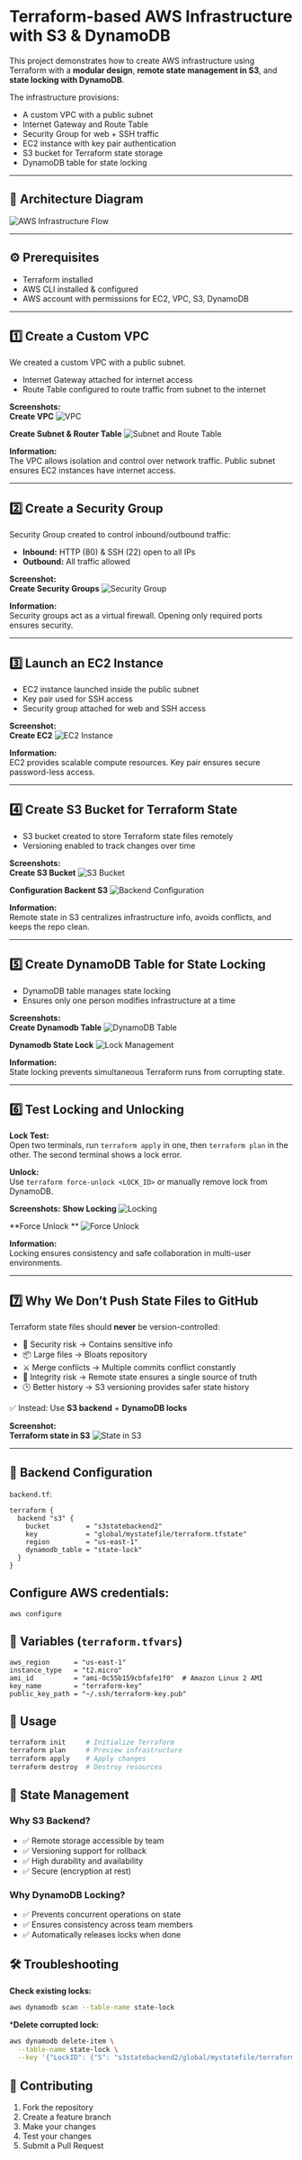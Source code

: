 # Terraform-based AWS Infrastructure with S3 & DynamoDB

This project demonstrates how to create AWS infrastructure using Terraform with a **modular design**, **remote state management in S3**, and **state locking with DynamoDB**.

The infrastructure provisions:

- A custom VPC with a public subnet
- Internet Gateway and Route Table
- Security Group for web + SSH traffic
- EC2 instance with key pair authentication
- S3 bucket for Terraform state storage
- DynamoDB table for state locking

---

## 📌 Architecture Diagram

![AWS Infrastructure Flow](screenshots/chart.png)

---

## ⚙️ Prerequisites

- Terraform installed  
- AWS CLI installed & configured  
- AWS account with permissions for EC2, VPC, S3, DynamoDB  

---

## 1️⃣ Create a Custom VPC

We created a custom VPC with a public subnet.  

- Internet Gateway attached for internet access  
- Route Table configured to route traffic from subnet to the internet  

**Screenshots:**  
**Create VPC**
![VPC](screenshots/vpc.png)

**Create Subnet & Router Table**
![Subnet and Route Table](screenshots/route-table.png)  

**Information:**  
The VPC allows isolation and control over network traffic. Public subnet ensures EC2 instances have internet access.

---

## 2️⃣ Create a Security Group

Security Group created to control inbound/outbound traffic:

- **Inbound:** HTTP (80) & SSH (22) open to all IPs  
- **Outbound:** All traffic allowed  

**Screenshot:**  
**Create Security Groups**
![Security Group](screenshots/security-groups.png)  

**Information:**  
Security groups act as a virtual firewall. Opening only required ports ensures security.

---

## 3️⃣ Launch an EC2 Instance

- EC2 instance launched inside the public subnet  
- Key pair used for SSH access  
- Security group attached for web and SSH access  

**Screenshot:**  
**Create EC2**
![EC2 Instance](screenshots/ec2.png)  

**Information:**  
EC2 provides scalable compute resources. Key pair ensures secure password-less access.

---

## 4️⃣ Create S3 Bucket for Terraform State

- S3 bucket created to store Terraform state files remotely  
- Versioning enabled to track changes over time  

**Screenshots:**  
**Create S3 Bucket**
![S3 Bucket](screenshots/s3.png)  

**Configuration Backent S3**
![Backend Configuration](screenshots/s3-backend-seting.png)  

**Information:**  
Remote state in S3 centralizes infrastructure info, avoids conflicts, and keeps the repo clean.

---

## 5️⃣ Create DynamoDB Table for State Locking

- DynamoDB table manages state locking  
- Ensures only one person modifies infrastructure at a time  

**Screenshots:**  
**Create Dynamodb Table**
![DynamoDB Table](screenshots/dynamodb.png)  

**Dynamodb State Lock**
![Lock Management](screenshots/lock-dynamodb.png)  

**Information:**  
State locking prevents simultaneous Terraform runs from corrupting state.

---

## 6️⃣ Test Locking and Unlocking

**Lock Test:**  
Open two terminals, run `terraform apply` in one, then `terraform plan` in the other. The second terminal shows a lock error.  

**Unlock:**  
Use `terraform force-unlock <LOCK_ID>` or manually remove lock from DynamoDB.  

**Screenshots:** 
**Show Locking**
![Locking](screenshots/locking.png)  

**Force Unlock **
![Force Unlock](screenshots/force-unlock.png)  

**Information:**  
Locking ensures consistency and safe collaboration in multi-user environments.

---

## 7️⃣ Why We Don’t Push State Files to GitHub

Terraform state files should **never** be version-controlled:

- 🔐 Security risk → Contains sensitive info  
- 📦 Large files → Bloats repository  
- ⚔️ Merge conflicts → Multiple commits conflict constantly  
- 🔄 Integrity risk → Remote state ensures a single source of truth  
- 🕒 Better history → S3 versioning provides safer state history  

✅ Instead: Use **S3 backend** + **DynamoDB locks**  

**Screenshot:**  
**Terraform state in S3**
![State in S3](screenshots/state_view_in_s3.png)  

---

## 🔧 Backend Configuration

`backend.tf`:

```hcl
terraform {
  backend "s3" {
    bucket         = "s3statebackend2"
    key            = "global/mystatefile/terraform.tfstate"
    region         = "us-east-1"
    dynamodb_table = "state-lock"
  }
}

```

## Configure AWS credentials:
```aws configure```


## 📑 Variables (`terraform.tfvars`)

```hcl
aws_region      = "us-east-1"
instance_type   = "t2.micro"
ami_id          = "ami-0c55b159cbfafe1f0"  # Amazon Linux 2 AMI
key_name        = "terraform-key"
public_key_path = "~/.ssh/terraform-key.pub"
```

## 🚀 Usage

```bash
terraform init     # Initialize Terraform
terraform plan     # Preview infrastructure
terraform apply    # Apply changes
terraform destroy  # Destroy resources
```

## 📌 State Management

### Why S3 Backend?

- ✅ Remote storage accessible by team  
- ✅ Versioning support for rollback  
- ✅ High durability and availability  
- ✅ Secure (encryption at rest)  

### Why DynamoDB Locking?

- ✅ Prevents concurrent operations on state  
- ✅ Ensures consistency across team members  
- ✅ Automatically releases locks when done

## 🛠️ Troubleshooting

**Check existing locks:**

```bash
aws dynamodb scan --table-name state-lock
```

***Delete corrupted lock:**
``` bash
aws dynamodb delete-item \
  --table-name state-lock \
  --key '{"LockID": {"S": "s3statebackend2/global/mystatefile/terraform.tfstate"}}'
```
## 🤝 Contributing

1. Fork the repository  
2. Create a feature branch  
3. Make your changes  
4. Test your changes  
5. Submit a Pull Request





